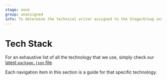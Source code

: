 ```yaml
---
stage: none
group: unassigned
info: To determine the technical writer assigned to the Stage/Group associated with this page, see https://about.gitlab.com/handbook/product/ux/technical-writing/#assignments
---
```


# Tech Stack

For an exhaustive list of all the technology that we use, simply check our [latest `package.json` file](https://gitlab.com/gitlab-org/gitlab/-/blob/master/package.json?ref_type=heads).

Each navigation item in this section is a guide for that specific technology.
